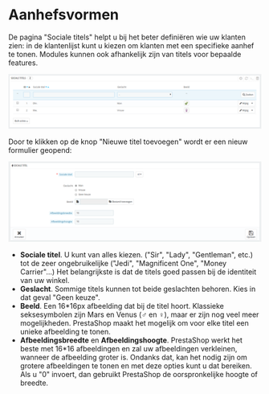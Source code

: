 # Aanhefsvormen

De pagina "Sociale titels" helpt u bij het beter definiëren wie uw klanten zien: in de klantenlijst kunt u kiezen om klanten met een specifieke aanhef te tonen. Modules kunnen ook afhankelijk zijn van titels voor bepaalde features.

![](../../../.gitbook/assets/40534153.png)

Door te klikken op de knop "Nieuwe titel toevoegen" wordt er een nieuw formulier geopend:

![](../../../.gitbook/assets/40534154.png)

* **Sociale titel**. U kunt van alles kiezen. ("Sir", "Lady", "Gentleman", etc.) tot de zeer ongebruikelijke ("Jedi", "Magnificent One", "Money Carrier"...) Het belangrijkste is dat de titels goed passen bij de identiteit van uw winkel.
* **Geslacht**. Sommige titels kunnen tot beide geslachten behoren. Kies in dat geval "Geen keuze".
* **Beeld**. Een 16\*16px afbeelding dat bij de titel hoort. Klassieke seksesymbolen zijn Mars en Venus (♂ en ♀), maar er zijn nog veel meer mogelijkheden. PrestaShop maakt het mogelijk om voor elke titel een unieke afbeelding te tonen.
* **Afbeeldingsbreedte** en **Afbeeldingshoogte**. PrestaShop werkt het beste met 16\*16 afbeeldingen en zal uw afbeeldingen verkleinen, wanneer de afbeelding groter is. Ondanks dat, kan het nodig zijn om grotere afbeeldingen te tonen en met deze opties kunt u dat bereiken. Als u "0" invoert, dan gebruikt PrestaShop de oorspronkelijke hoogte of breedte.
